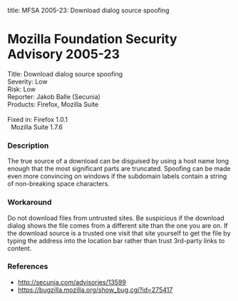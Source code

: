 title: MFSA 2005-23: Download dialog source spoofing

<h1>Mozilla Foundation Security Advisory 2005-23</h1>

<p><span class="label">Title:</span>      Download dialog source spoofing<br/>
<span class="label">Severity:</span>   Low<br/>
<span class="label">Risk:</span>       Low<br/>
<span class="label">Reporter:</span>   Jakob Balle (Secunia)<br/>
<span class="label">Products:</span>   Firefox, Mozilla Suite<br/>
<br/>
<span class="label">Fixed in:</span>   Firefox 1.0.1<br/>
<span class="label">&#160;</span>      Mozilla Suite 1.7.6</p>

<h3>Description</h3>

<p>The true source of a download can be disguised by using a host
name long enough that the most significant parts are truncated.
Spoofing can be made even more convincing on windows if the subdomain
labels contain a string of non-breaking space characters.</p>

<h3>Workaround</h3>

<p>Do not download files from untrusted sites. Be suspicious if
the download dialog shows the file comes from a different site
than the one you are on. If the download source is a trusted
one visit that site yourself to get the file by typing the address
into the location bar rather than trust 3rd-party links to content.</p>

<h3>References</h3>

<ul>
<li><a class="ex-ref" href="http://secunia.com/advisories/13599">http://secunia.com/advisories/13599</a></li>
<li><a href="https://bugzilla.mozilla.org/show_bug.cgi?id=275417">
https://bugzilla.mozilla.org/show_bug.cgi?id=275417</a></li>
</ul>



